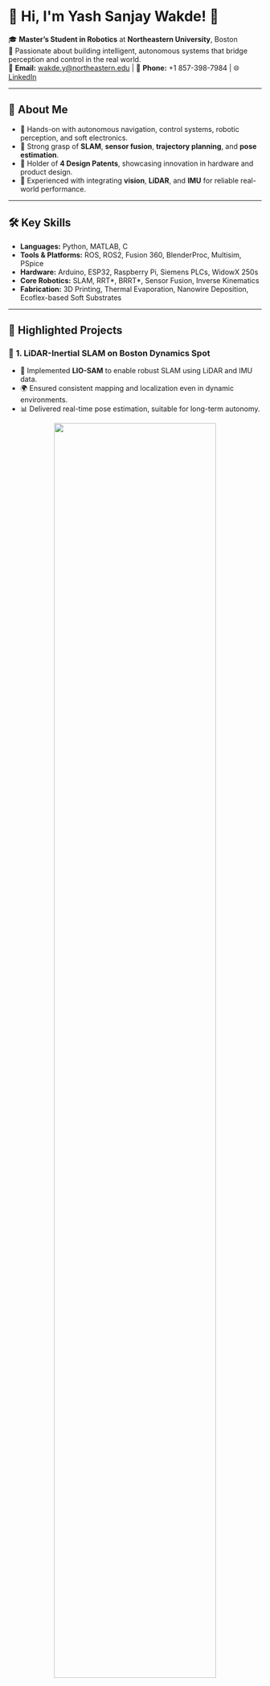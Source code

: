 # 👋 Hi, I'm Yash Sanjay Wakde! 🚀

🎓 **Master’s Student in Robotics** at **Northeastern University**, Boston  
📍 Passionate about building intelligent, autonomous systems that bridge perception and control in the real world.  
📧 **Email:** wakde.y@northeastern.edu | 📱 **Phone:** +1 857-398-7984 | 🌐 [LinkedIn](https://linkedin.com/in/yash-wakde444/)

---

## 🌟 About Me

- 🤖 Hands-on with autonomous navigation, control systems, robotic perception, and soft electronics.
- 🧠 Strong grasp of **SLAM**, **sensor fusion**, **trajectory planning**, and **pose estimation**.
- 📜 Holder of **4 Design Patents**, showcasing innovation in hardware and product design.
- 🧪 Experienced with integrating **vision**, **LiDAR**, and **IMU** for reliable real-world performance.

---

## 🛠️ Key Skills

- **Languages:** Python, MATLAB, C  
- **Tools & Platforms:** ROS, ROS2, Fusion 360, BlenderProc, Multisim, PSpice  
- **Hardware:** Arduino, ESP32, Raspberry Pi, Siemens PLCs, WidowX 250s  
- **Core Robotics:** SLAM, RRT*, BRRT*, Sensor Fusion, Inverse Kinematics  
- **Fabrication:** 3D Printing, Thermal Evaporation, Nanowire Deposition, Ecoflex-based Soft Substrates  

---

## 📂 Highlighted Projects

### 🔹 **1. LiDAR-Inertial SLAM on Boston Dynamics Spot**
- 🦾 Implemented **LIO-SAM** to enable robust SLAM using LiDAR and IMU data.  
- 🌍 Ensured consistent mapping and localization even in dynamic environments.  
- 📊 Delivered real-time pose estimation, suitable for long-term autonomy.  
<div align="center">
	<img width = "80%" src="spot2.JPG">
</div>

---

### 🔹 **2. Autonomous Robotic Sketching System**
- ✍️ Developed a full robotic sketch pipeline using **Trossen WidowX 250s**.  
- 🖼️ Transformed portraits into clean drawable paths using edge detection and graph theory.  
- 🛠️ Addressed challenges like IK stability, waypoint optimization, and tool holding precision.  
<div align="center">
	<img width = "80%" src="rss.png">
</div>

---

### 🔹 **3. Stretchable Nanowire-Based Strain Sensor for Robotics**
- 🧪 Fabricated a **serpentine-structured strain sensor** with AgNWs and Ecoflex 0031.  
- 📏 Achieved a gauge factor ~26K and strain detection up to 23%.  
- ✔️ Application areas include **robotic e-skin**, **HMI**, **biomedical wearables**, and **soft robotics**.  
- 💡 Tackled fabrication challenges like gold adhesion, encapsulation, and uniform nanowire dispersion.  
<div align="center">
	<img width = "80%" src="strain.png">
</div>

---

### 🔹 **4. Deep Object Pose Estimation Using DOPE**
- 📦 Trained a fully convolutional pose estimator on **synthetic data** using BlenderProc.  
- 🎯 Achieved 6-DoF pose estimation in real-time via **PnP with RGB input only**.  
- 🧠 Designed multi-object pipelines with belief maps and affinity fields.  
<div align="center">
	<img width = "80%" src="Dope ss.png">
</div>

---

### 🔹 **5. GPS & IMU Sensor Fusion in ROS2**
- 🌐 Implemented dead reckoning by fusing **GPS** and **IMU** data streams.  
- 🔧 Tuned for dynamic calibration, sensor noise filtering, and drift mitigation.  
- 📍 Used for trajectory tracking in automotive-scale robots.
<div align="center">
	<img width = "80%" src="gps.jpg">
</div>
---

### 🔹 **6. Advanced Path Planning: BRRT***
- 🚀 Developed a **bi-directional RRT*** variant for high-efficiency path planning.  
- 📈 Benchmarked against traditional RRT/RRT*, showing faster convergence and optimal path quality.  
<div align="center">
	<img width = "80%" src="brrtstar 2.png">
</div>

---

### 🔹 **7. AI-Based Sapling Growth Monitoring System**
- 🌱 Designed a tripod-mounted vision system to monitor sapling growth with AI.  
- 📷 Featured an **auto-leveling mechanism** (patented) to ensure consistent image capture.  
- 🌾 Improved precision agriculture through vision-based growth tracking.  
<div align="center">
	<img width = "80%" src="bamboo tracker.png">
</div>

---

## 🏆 Achievements & Patents

- **4 Design Patents** for practical engineering innovation:
  - 🎯 [**Auto-Leveling Tripod** for AI Sapling Monitoring](https://search.ipindia.gov.in/DesignQRStatus/PDF_Viewer.aspx?AppNo=NDE3MjYwLTAwMQ==&CNo=MTc0MTgw)
  - 🎯 [**Smart Pill Bottle**](https://search.ipindia.gov.in/DesignQRStatus/PDF_Viewer.aspx?AppNo=Mzg2MTUxLTAwMQ==&CNo=MTQxODc5)
  - 🎯 [**Automatic Oil Dispenser**](https://search.ipindia.gov.in/DesignQRStatus/PDF_Viewer.aspx?AppNo=NDIwNDI5LTAwMQ==&CNo=MTc3NjY4)
  - 🎯 [**Duo Duster**](https://search.ipindia.gov.in/DesignQRStatus/PDF_Viewer.aspx?AppNo=Mzg2Njc3LTAwMQ==&CNo=MTQxNjE0)

---

## 🌐 Let's Connect!

- 📝 **LinkedIn:** [linkedin.com/in/yash-wakde444/](https://linkedin.com/in/yash-wakde444/)  
- 📫 **Email:** wakde.y@northeastern.edu  
- 💬 Always open to internships, collaborations, and new ideas in robotics, AI, or automation.

---

⚡ *“Let’s build the future of robotics together!”* ⚡

